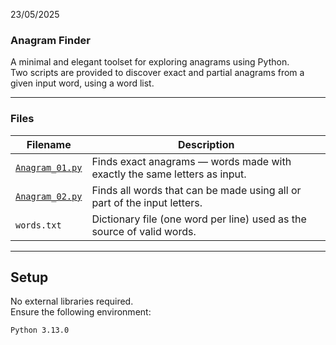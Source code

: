 23/05/2025

### Anagram Finder

A minimal and elegant toolset for exploring anagrams using Python.  
Two scripts are provided to discover exact and partial anagrams from a given input word, using a word list.

---

### Files

| Filename        | Description                                                                 |
|-----------------|-----------------------------------------------------------------------------|
| [`Anagram_01.py`](./Anagram_01.py) | Finds exact anagrams — words made with exactly the same letters as input.   |
| [`Anagram_02.py`](./Anagram_02.py) | Finds all words that can be made using all or part of the input letters.    |
| `words.txt`     | Dictionary file (one word per line) used as the source of valid words.      |

---

## Setup

No external libraries required.  
Ensure the following environment:

```bash
Python 3.13.0
